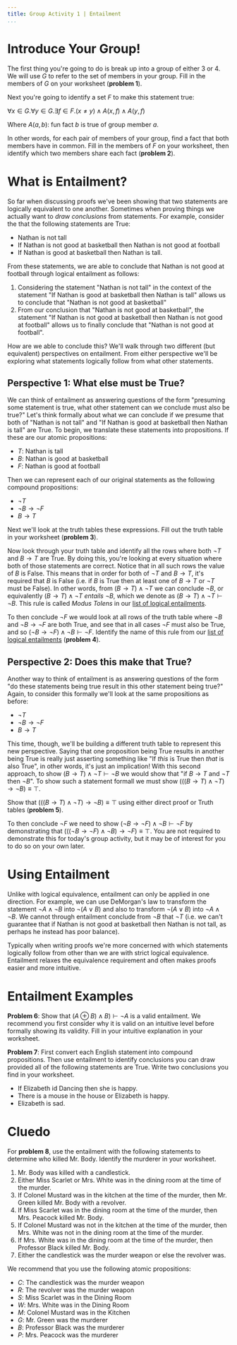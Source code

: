 ```yaml
---
title: Group Activity 1 | Entailment
...
```


# Introduce Your Group!

The first thing you're going to do is break up into a group of either 3 or 4. We will use $G$ to refer to the set of members in your group. Fill in the members of $G$ on your worksheet (**problem 1**).

Next you're going to identify a set $F$ to make this statement true: 

$\forall x \in G. \forall y \in G. \exists f \in F. (x \neq y) \land A(x,f) \land A(y,f)$

Where $A(a,b)$: fun fact $b$ is true of group member $a$. 

In other words, for each pair of members of your group, find a fact that both members have in common. Fill in the members of $F$ on your worksheet, then identify which two members share each fact (**problem 2**).


# What is Entailment?

So far when discussing proofs we've been showing that two statements are logically equivalent to one another. Sometimes when proving things we actually want to *draw conclusions* from statements. For example, consider the that the following statements are True:
 
- Nathan is not tall
- If Nathan is not good at basketball then Nathan is not good at football
- If Nathan is good at basketball then Nathan is tall.

From these statements, we are able to conclude that Nathan is not good at football through logical entailment as follows:

1. Considering the statement "Nathan is not tall" in the context of the statement "If Nathan is good at basketball then Nathan is tall" allows us to conclude that "Nathan is not good at basketball"
1. From our conclusion that "Nathan is not good at basketball", the statement "If Nathan is not good at basketball then Nathan is not good at football" allows us to finally conclude that "Nathan is not good at football".

How are we able to conclude this? We'll walk through two different (but equivalent) perspectives on entailment. From either perspective we'll be exploring what statements logically follow from what other statements.


## Perspective 1: What else must be True?

We can think of entailment as answering questions of the form "presuming some statement is true, what other statement can we conclude must also be true?" Let's think formally about what we can conclude if we presume that both of "Nathan is not tall" and "If Nathan is good at basketball then Nathan is tall" are True. To begin, we translate these statements into propositions. If these are our atomic propositions:

- $T$: Nathan is tall
- $B$: Nathan is good at basketball
- $F$: Nathan is good at football

Then we can represent each of our original statements as the following compound propositions:

- $\lnot T$
- $\lnot B \rightarrow \lnot F$
- $B\rightarrow T$

Next we'll look at the truth tables these expressions. Fill out the truth table in your worksheet (**problem 3**). 

Now look through your truth table and identify all the rows where both $\lnot T$ and $B \rightarrow T$ are True. By doing this, you're looking at every situation where both of those statements are correct. Notice that in all such rows the value of $B$ is False. This means that in order for both of $\lnot T$ and $B \rightarrow T$, it's required that $B$ is False (i.e. if $B$ is True then at least one of $B \rightarrow T$ or $\lnot T$ must be False). In other words, from $(B \rightarrow T) \land \lnot T$ we can conclude $\lnot B$, or equivalently $(B \rightarrow T) \land \lnot T$ *entails* $\lnot B$, which we denote as $(B \rightarrow T) \land \lnot T \vdash \lnot B$. This rule is called *Modus Tolens* in our [list of logical entailments](https://www.cs.virginia.edu/~njb2b/cs2120/f2021/axioms.html).

To then conclude $\lnot F$ we would look at all rows of the truth table where $\lnot B$ and $\lnot B \rightarrow \lnot F$ are both True, and see that in all cases $\lnot F$ must also be True, and so $( \lnot B \rightarrow \lnot F ) \wedge \lnot B \vdash \lnot F$. Identify the name of this rule from our [list of logical entailments](https://www.cs.virginia.edu/~njb2b/cs2120/f2021/axioms.html) (**problem 4**).

## Perspective 2: Does this make that True?

Another way to think of entailment is as answering questions of the form "do these statements being true result in this other statement being true?" Again, to consider this formally we'll look at the same propositions as before:

- $\lnot T$
- $\lnot B \rightarrow \lnot F$
- $B\rightarrow T$

This time, though, we'll be building a different truth table to represent this new perspective. Saying that one proposition being True results in another being True is really just asserting something like "If *this* is True then *that* is also True", in other words, it's just an implication! With this second approach, to show $(B \rightarrow T) \land \lnot T \vdash \lnot B$ we would show that "if $B \rightarrow T$ and $\lnot T$ then $\lnot B$". To show such a statement formall we must show $\Big(\big( (B \rightarrow T) \land \lnot T \big)  \rightarrow \lnot B \Big) \equiv \top$.

Show that $\Big(\big( (B \rightarrow T) \land \lnot T \big)  \rightarrow \lnot B \Big) \equiv \top$ using either direct proof or Truth tables (**problem 5**).

To then conclude $\lnot F$ we need to show $( \lnot B \rightarrow \lnot F ) \wedge \lnot B \vdash \lnot F$ by demonstrating that $\Big( \big( ( \lnot B \rightarrow \lnot F ) \wedge \lnot B \big) \rightarrow \lnot F \Big) \equiv \top$. You are not required to demonstrate this for today's group activity, but it may be of interest for you to do so on your own later.

# Using Entailment

Unlike with logical equivalence, entailment can only be applied in one direction. For example, we can use DeMorgan's law to transform the statement $\lnot A \land \lnot B$ into $\lnot (A \lor B)$ and also to transform $\lnot (A \lor B)$ into $\lnot A \land \lnot B$. We cannot through entailment conclude from $\lnot B$ that $\lnot T$ (i.e. we can't guarantee that if Nathan is not good at basketball then Nathan is not tall, as perhaps he instead has poor balance).

Typically when writing proofs we're more concerned with which statements logically follow from other than we are with strict logical equivalence. Entailment relaxes the equivalence requirement and often makes proofs easier and more intuitive.

# Entailment Examples

**Problem 6**: Show that $(A \oplus B) \land B) \vdash \lnot A$ is a valid entailment. We recommend you first consider why it is valid on an intuitive level before formally showing its validity. Fill in your intuitive explanation in your worksheet.

**Problem 7**: First convert each English statement into compound propositions. Then use entailment to identify conclusions you can draw provided all of the following statements are True. Write two conclusions you find in your worksheet.
- If Elizabeth id Dancing then she is happy.
- There is a mouse in the house or Elizabeth is happy.
- Elizabeth is sad.

# Cluedo

For **problem 8**, use the entailment with the following statements to determine who killed Mr. Body. Identify the murderer in your worksheet.
1. Mr. Body was killed with a candlestick.
1. Either Miss Scarlet or Mrs. White was in the dining room at the time of the murder.
1. If Colonel Mustard was in the kitchen at the time of the murder, then Mr. Green killed Mr. Body with a revolver.
1. If Miss Scarlet was in the dining room at the time of the murder, then Mrs. Peacock killed Mr. Body.
1. If Colonel Mustard was not in the kitchen at the time of the murder, then Mrs. White was not in the dining room at the time of the murder.
1. If Mrs. White was in the dining room at the time of the murder, then Professor Black killed Mr. Body.
1. Either the candlestick was the murder weapon or else the revolver was.

We recommend that you use the following atomic propositions:

- $C$: The candlestick was the murder weapon
- $R$: The revolver was the murder weapon
- $S$: Miss Scarlet was in the Dining Room
- $W$: Mrs. White was in the Dining Room
- $M$: Colonel Mustard was in the Kitchen
- $G$: Mr. Green was the murderer
- $B$: Professor Black was the murderer
- $P$: Mrs. Peacock was the murderer


